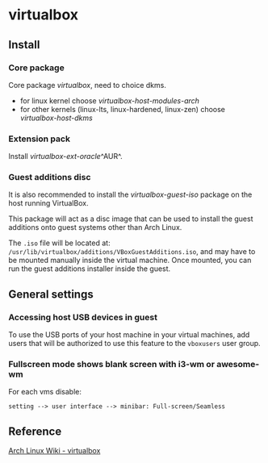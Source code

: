 # virtualbox

## Install

### Core package

Core package *virtualbox*, need to choice dkms.

*   for linux kernel choose *virtualbox-host-modules-arch*
*   for other kernels (linux-lts, linux-hardened, linux-zen)
    choose *virtualbox-host-dkms*

### Extension pack

Install *virtualbox-ext-oracle*^AUR^.

### Guest additions disc

It is also recommended to install the *virtualbox-guest-iso*
package on the host running VirtualBox.

This package will act as a disc image that can be used to install
the guest additions onto guest systems other than Arch Linux.

The `.iso` file will be located at:
`/usr/lib/virtualbox/additions/VBoxGuestAdditions.iso`,
and may have to be mounted manually inside the virtual machine.
Once mounted, you can run the guest additions installer inside the guest.

## General settings

### Accessing host USB devices in guest

To use the USB ports of your host machine in your virtual machines,
add users that will be authorized to use this feature to the
`vboxusers` user group.

### Fullscreen mode shows blank screen with i3-wm or awesome-wm

For each vms disable:

    setting --> user interface --> minibar: Full-screen/Seamless

## Reference

[Arch Linux Wiki - virtualbox](https://wiki.archlinux.org/index.php/VirtualBox)
